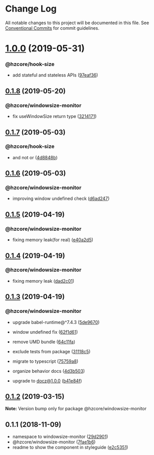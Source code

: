 # Change Log

All notable changes to this project will be documented in this file.
See [Conventional Commits](https://conventionalcommits.org) for commit guidelines.

# [1.0.0](https://github.com/hzdg/hz-core/compare/@hzcore/windowsize-monitor@0.1.8...@hzcore/windowsize-monitor@1.0.0) (2019-05-31)


### @hzcore/hook-size

* add stateful and stateless APIs ([97eaf36](https://github.com/hzdg/hz-core/commit/97eaf36))


## [0.1.8](https://github.com/hzdg/hz-core/compare/@hzcore/windowsize-monitor@0.1.7...@hzcore/windowsize-monitor@0.1.8) (2019-05-20)


### @hzcore/windowsize-monitor

* fix useWindowSize return type ([3214171](https://github.com/hzdg/hz-core/commit/3214171))


## [0.1.7](https://github.com/hzdg/hz-core/compare/@hzcore/windowsize-monitor@0.1.6...@hzcore/windowsize-monitor@0.1.7) (2019-05-03)


### @hzcore/hook-size

* and not or ([4d8848b](https://github.com/hzdg/hz-core/commit/4d8848b))


## [0.1.6](https://github.com/hzdg/hz-core/compare/@hzcore/windowsize-monitor@0.1.5...@hzcore/windowsize-monitor@0.1.6) (2019-05-03)


### @hzcore/windowsize-monitor

* improving window undefined check ([d6ad247](https://github.com/hzdg/hz-core/commit/d6ad247))


## [0.1.5](https://github.com/hzdg/hz-core/compare/@hzcore/windowsize-monitor@0.1.4...@hzcore/windowsize-monitor@0.1.5) (2019-04-19)


### @hzcore/windowsize-monitor

* fixing memory leak(for real) ([e40a2d5](https://github.com/hzdg/hz-core/commit/e40a2d5))


## [0.1.4](https://github.com/hzdg/hz-core/compare/@hzcore/windowsize-monitor@0.1.3...@hzcore/windowsize-monitor@0.1.4) (2019-04-19)


### @hzcore/windowsize-monitor

* fixing memory leak ([dad2c01](https://github.com/hzdg/hz-core/commit/dad2c01))


## [0.1.3](https://github.com/hzdg/hz-core/compare/@hzcore/windowsize-monitor@0.1.2...@hzcore/windowsize-monitor@0.1.3) (2019-04-19)


### @hzcore/windowsize-monitor

* upgrade babel-runtime@^7.4.3 ([5de9670](https://github.com/hzdg/hz-core/commit/5de9670))
* window undefined fix ([62f1d61](https://github.com/hzdg/hz-core/commit/62f1d61))
* remove UMD bundle ([64c11fa](https://github.com/hzdg/hz-core/commit/64c11fa))
* exclude tests from package ([31118c5](https://github.com/hzdg/hz-core/commit/31118c5))
* migrate to typescript ([75759a8](https://github.com/hzdg/hz-core/commit/75759a8))

* organize behavior docs ([4d3b503](https://github.com/hzdg/hz-core/commit/4d3b503))
* upgrade to docz@1.0.0 ([b41e84f](https://github.com/hzdg/hz-core/commit/b41e84f))


## [0.1.2](https://github.com/hzdg/hz-core/compare/@hzcore/windowsize-monitor@0.1.1...@hzcore/windowsize-monitor@0.1.2) (2019-03-15)

**Note:** Version bump only for package @hzcore/windowsize-monitor





## 0.1.1 (2018-11-09)


* namespace to windowsize-monitor ([29d2901](https://github.com/hzdg/hz-core/commit/29d2901))
* @hzcore/windowsize-monitor ([7fae1b6](https://github.com/hzdg/hz-core/commit/7fae1b6))
* readme to show the component in styleguide ([e2c5351](https://github.com/hzdg/hz-core/commit/e2c5351))
